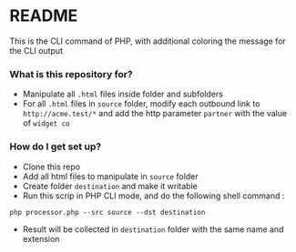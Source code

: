# README #

This is the CLI command of PHP, with additional coloring the message for the CLI output

### What is this repository for? ###

* Manipulate all `.html` files inside folder and subfolders
* For all `.html` files in `source` folder, modify each outbound link to `http://acme.test/*` and add the http parameter `partner` with the value of `widget co`


### How do I get set up? ###

* Clone this repo
* Add all html files to manipulate in `source` folder
* Create folder `destination` and make it writable
* Run this scrip in PHP CLI mode, and do the following shell command :
```
php processor.php --src source --dst destination
```
* Result will be collected in `destination` folder with the same name and extension
